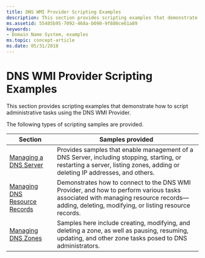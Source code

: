 ```yaml
---
title: DNS WMI Provider Scripting Examples
description: This section provides scripting examples that demonstrate how to script administrative tasks using the DNS WMI Provider.
ms.assetid: 55485b95-7092-468a-b090-9f880ce61a89
keywords:
- Domain Name System, examples
ms.topic: concept-article
ms.date: 05/31/2018
---
```


# DNS WMI Provider Scripting Examples

This section provides scripting examples that demonstrate how to script administrative tasks using the DNS WMI Provider.

The following types of scripting samples are provided.



| Section                                                                                     | Samples provided                                                                                                                                                                          |
|---------------------------------------------------------------------------------------------|-------------------------------------------------------------------------------------------------------------------------------------------------------------------------------------------|
| [Managing a DNS Server](dns-wmi-provider-samples-managing-a-dns-server.md)                 | Provides samples that enable management of a DNS Server, including stopping, starting, or restarting a server, listing zones, adding or deleting IP addresses, and others.                |
| [Managing DNS Resource Records](dns-wmi-provider-samples-managing-dns-resource-records.md) | Demonstrates how to connect to the DNS WMI Provider, and how to perform various tasks associated with managing resource records—adding, deleting, modifying, or listing resource records. |
| [Managing DNS Zones](dns-wmi-provider-samples-managing-dns-zones.md)                       | Samples here include creating, modifying, and deleting a zone, as well as pausing, resuming, updating, and other zone tasks posed to DNS administrators.                                  |



 

 

 





